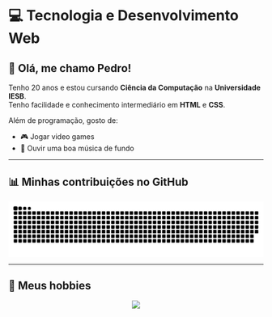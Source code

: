 # 💻 Tecnologia e Desenvolvimento Web

## 👋 Olá, me chamo Pedro!

Tenho 20 anos e estou cursando **Ciência da Computação** na **Universidade IESB**.  
Tenho facilidade e conhecimento intermediário em **HTML** e **CSS**.  

Além de programação, gosto de:  
- 🎮 Jogar video games  
- 🎵 Ouvir uma boa música de fundo  

---

## 📊 Minhas contribuições no GitHub

<p align="center">
  <picture>
    <source media="(prefers-color-scheme: dark)" srcset="https://raw.githubusercontent.com/mari4souza/mari4souza/output/github-contribution-grid-snake-dark.svg">
    <source media="(prefers-color-scheme: light)" srcset="https://raw.githubusercontent.com/mari4souza/mari4souza/output/github-contribution-grid-snake-dark.svg">
    <img align="center" alt="GitHub contribution grid snake animation" src="https://raw.githubusercontent.com/mari4souza/mari4souza/output/github-contribution-grid-snake.svg">
  </picture>
</p>

---

## 🎨 Meus hobbies

<p align="center">
<img src="https://user-images.githubusercontent.com/74038190/212750155-3ceddfbd-19d3-40a3-87af-8d329c8323c4.gif" width="500">
</p>
